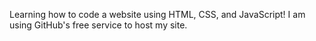 Learning how to code a website using HTML, CSS, and JavaScript! I am using GitHub's free service to host my site.

